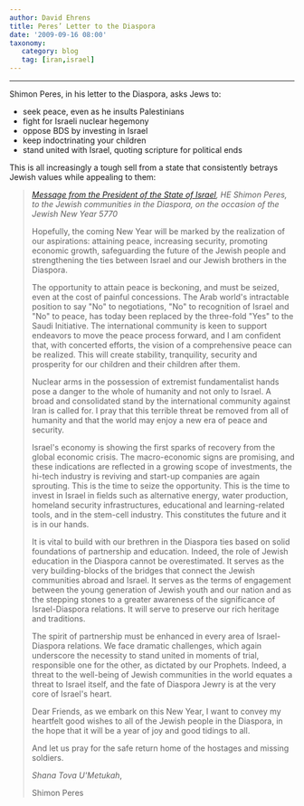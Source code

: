 ```yaml
---
author: David Ehrens
title: Peres’ Letter to the Diaspora
date: '2009-09-16 08:00'
taxonomy:
   category: blog
   tag: [iran,israel]
---
```

---

Shimon Peres, in his letter to the Diaspora, asks Jews to:

*   seek peace, even as he insults Palestinians
*   fight for Israeli nuclear hegemony
*   oppose BDS by investing in Israel
*   keep indoctrinating your children
*   stand united with Israel, quoting scripture for political ends  

This is all increasingly a tough sell from a state that consistently betrays Jewish values while appealing to them:
  > _[Message from the President of the State of Israel](http://www.mfa.gov.il/MFA/MFAArchive/2000_2009/2009/Rosh_Hashanah_message_President_Peres_5770.htm), HE Shimon Peres, to the Jewish communities in the Diaspora, on the occasion of the Jewish New Year 5770_
> 
> Hopefully, the coming New Year will be marked by the realization of our aspirations: attaining peace, increasing security, promoting economic growth, safeguarding the future of the Jewish people and strengthening the ties between Israel and our Jewish brothers in the Diaspora.
> 
> The opportunity to attain peace is beckoning, and must be seized, even at the cost of painful concessions. The Arab world's intractable position to say "No" to negotiations, "No" to recognition of Israel and "No" to peace, has today been replaced by the three-fold "Yes" to the Saudi Initiative. The international community is keen to support endeavors to move the peace process forward, and I am confident that, with concerted efforts, the vision of a comprehensive peace can be realized. This will create stability, tranquility, security and prosperity for our children and their children after them.
> 
> Nuclear arms in the possession of extremist fundamentalist hands pose a danger to the whole of humanity and not only to Israel. A broad and consolidated stand by the international community against Iran is called for. I pray that this terrible threat be removed from all of humanity and that the world may enjoy a new era of peace and security.
> 
> Israel's economy is showing the first sparks of recovery from the global economic crisis. The macro-economic signs are promising, and these indications are reflected in a growing scope of investments, the hi-tech industry is reviving and start-up companies are again sprouting. This is the time to seize the opportunity. This is the time to invest in Israel in fields such as alternative energy, water production, homeland security infrastructures, educational and learning-related tools, and in the stem-cell industry. This constitutes the future and it is in our hands.
> 
> It is vital to build with our brethren in the Diaspora ties based on solid foundations of partnership and education. Indeed, the role of Jewish education in the Diaspora cannot be overestimated. It serves as the very building-blocks of the bridges that connect the Jewish communities abroad and Israel. It serves as the terms of engagement between the young generation of Jewish youth and our nation and as the stepping stones to a greater awareness of the significance of Israel-Diaspora relations. It will serve to preserve our rich heritage and traditions. 
> 
> The spirit of partnership must be enhanced in every area of Israel-Diaspora relations. We face dramatic challenges, which again underscore the necessity to stand united in moments of trial, responsible one for the other, as dictated by our Prophets. Indeed, a threat to the well-being of Jewish communities in the world equates a threat to Israel itself, and the fate of Diaspora Jewry is at the very core of Israel's heart.
> 
> Dear Friends, as we embark on this New Year, I want to convey my heartfelt good wishes to all of the Jewish people in the Diaspora, in the hope that it will be a year of joy and good tidings to all.
> 
> And let us pray for the safe return home of the hostages and missing soldiers.
> 
> _Shana Tova U'Metukah_,
> 
> Shimon Peres